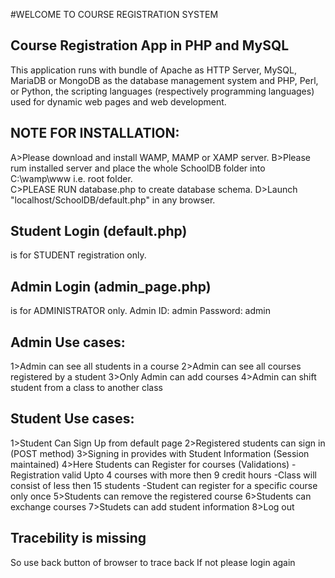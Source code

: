 #WELCOME TO COURSE REGISTRATION SYSTEM

## Course Registration App in PHP and MySQL
This application runs with bundle of Apache as HTTP Server, MySQL, MariaDB or MongoDB as the database management system and PHP, Perl, or Python, the scripting languages (respectively programming languages) used for dynamic web pages and web development.

## NOTE FOR INSTALLATION:
A>Please download and install WAMP, MAMP or XAMP server.
B>Please rum installed server and place the whole SchoolDB folder into C:\wamp\www i.e. root folder.  
C>PLEASE RUN database.php to create database schema. 
D>Launch "localhost/SchoolDB/default.php" in any browser.

## Student Login (default.php)
is for STUDENT registration only.

## Admin Login (admin_page.php)
is for ADMINISTRATOR only.
Admin ID: admin
Password: admin

## Admin Use cases:
1>Admin can see all students in a course
2>Admin can see all courses registered by a student
3>Only Admin can add courses
4>Admin can shift student from a class to another class

## Student Use cases:
1>Student Can Sign Up from default page
2>Registered students can sign in (POST method)
3>Signing in provides with Student Information (Session maintained)
4>Here Students can Register for courses 
	(Validations)
	-Registration valid Upto 4 courses with more then 9 credit hours
	-Class will consist of less then 15 students
	-Student can register for a specific course only once
5>Students can remove the registered course
6>Students can exchange courses
7>Studets can add student information
8>Log out

## Tracebility is missing
So use back button of browser to trace back
If not please login again

